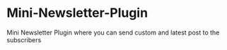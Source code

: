 # Mini-Newsletter-Plugin
Mini Newsletter Plugin where you can send custom and latest post to the subscribers
